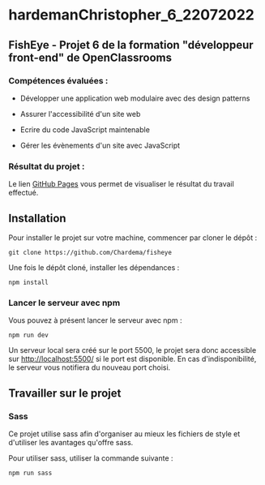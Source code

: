 # hardemanChristopher_6_22072022

## FishEye - Projet 6 de la formation "développeur front-end" de OpenClassrooms
### Compétences évaluées :

 -	Développer une application web modulaire avec des design patterns
    
-	Assurer l'accessibilité d'un site web
    
-   Ecrire du code JavaScript maintenable
    
-   Gérer les évènements d'un site avec JavaScript

### Résultat du projet :
Le lien [GitHub Pages](https://chardema.github.io/fisheye/) vous permet de visualiser le résultat du travail effectué.

## Installation

Pour installer le projet sur votre machine, commencer par cloner le dépôt :

    git clone https://github.com/Chardema/fisheye

Une fois le dépôt cloné, installer les dépendances :

    npm install

### Lancer le serveur avec npm
Vous pouvez à présent lancer le serveur avec npm :

    npm run dev

Un serveur local sera créé sur le port 5500, le projet sera donc accessible sur [http://localhost:5500/](http://localhost:5500/) si le port est disponible. En cas d'indisponibilité, le serveur vous notifiera du nouveau port choisi.

## Travailler sur le projet

### Sass
Ce projet utilise sass afin d'organiser au mieux les fichiers de style et d'utiliser les avantages qu'offre sass.

Pour utiliser sass, utiliser la commande suivante :

    npm run sass
